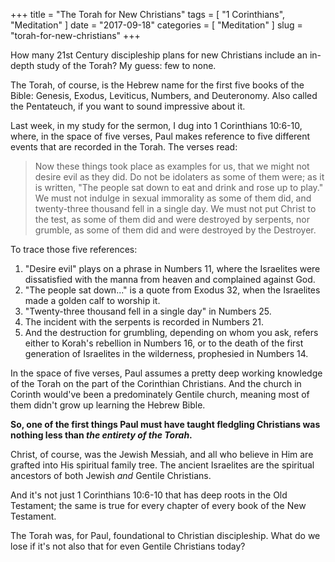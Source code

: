 +++
title = "The Torah for New Christians"
tags = [ "1 Corinthians", "Meditation" ]
date = "2017-09-18"
categories = [
  "Meditation"
]
slug = "torah-for-new-christians"
+++

How many 21st Century discipleship plans for new Christians include an in-depth study of the Torah? My guess: few to none.

The Torah, of course, is the Hebrew name for the first five books of the Bible: Genesis, Exodus, Leviticus, Numbers, and Deuteronomy. Also called the Pentateuch, if you want to sound impressive about it.

Last week, in my study for the sermon, I dug into 1 Corinthians 10:6-10, where, in the space of five verses, Paul makes reference to five different events that are recorded in the Torah. The verses read:

> Now these things took place as examples for us, that we might not desire evil as they did. Do not be idolaters as some of them were; as it is written, "The people sat down to eat and drink and rose up to play." We must not indulge in sexual immorality as some of them did, and twenty-three thousand fell in a single day. We must not put Christ to the test, as some of them did and were destroyed by serpents, nor grumble, as some of them did and were destroyed by the Destroyer.

To trace those five references:

1. "Desire evil" plays on a phrase in Numbers 11, where the Israelites were dissatisfied with the manna from heaven and complained against God.
2. "The people sat down..." is a quote from Exodus 32, when the Israelites made a golden calf to worship it.
3. "Twenty-three thousand fell in a single day" in Numbers 25.
4. The incident with the serpents is recorded in Numbers 21.
5. And the destruction for grumbling, depending on whom you ask, refers either to Korah's rebellion in Numbers 16, or to the death of the first generation of Israelites in the wilderness, prophesied in Numbers 14.

In the space of five verses, Paul assumes a pretty deep working knowledge of the Torah on the part of the Corinthian Christians. And the church in Corinth would've been a predominately Gentile church, meaning most of them didn't grow up learning the Hebrew Bible.

**So, one of the first things Paul must have taught fledgling Christians was nothing less than *the entirety of the Torah*.**

Christ, of course, was the Jewish Messiah, and all who believe in Him are grafted into His spiritual family tree. The ancient Israelites are the spiritual ancestors of both Jewish *and* Gentile Christians.

And it's not just 1 Corinthians 10:6-10 that has deep roots in the Old Testament; the same is true for every chapter of every book of the New Testament.

The Torah was, for Paul, foundational to Christian discipleship. What do we lose if it's not also that for even Gentile Christians today?
